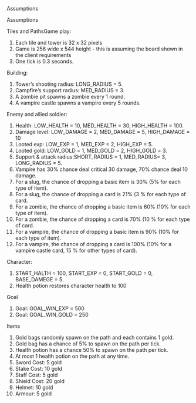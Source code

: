 Assumptions

Assumptions

Tiles and PathsGame play: 
1. Each tile and tower is 32 x 32 pixels
2. Game is 256 wide x 544 height - this is assuming the board shown in the client requirements
3. One tick is 0.3 seconds.


Building:
1. Tower’s shooting radius: LONG_RADIUS = 5.
2. Campfire’s support radius:  MED_RADIUS = 3.
3. A zombie pit spawns a zombie every 1 round.
4. A vampire castle spawns a vampire every 5 rounds.


Enemy and allied soldier:
1. Health: LOW_HEALTH = 10, MED_HEALTH = 30, HIGH_HEALTH = 100.
2. Damage level: LOW_DAMAGE = 2, MED_DAMAGE = 5, HIGH_DAMAGE = 10
3. Looted exp: LOW_EXP = 1, MED_EXP = 2, HIGH_EXP = 5.
4. Looted gold: LOW_GOLD = 1, MED_GOLD = 2, HIGH_GOLD = 3.
5. Support & attack radius:SHORT_RADIUS = 1, MED_RADIUS= 3, LONG_RADIUS = 5.
6. Vampire has 30% chance deal critical 30 damage, 70% chance deal 10 damage.
7. For a slug, the chance of dropping a basic item is 30% (5% for each type of item).
8. For a slug, the chance of dropping a card is 21% (3 % for each type of card.
9. For a zombie, the chance of dropping a basic item is 60% (10% for each type of item).
10. For a zombie, the chance of dropping a card is 70% (10 % for each type of card.
11. For a vampire, the chance of dropping a basic item is 90% (10% for each type of item).
12. For a vampire, the chance of dropping a card is 100% (10% for a vampire castle card, 15 % for other types of card). 


Character:
1. START_HALTH = 100, START_EXP = 0, START_GOLD = 0, BASE_DAMEGE = 5.
2. Health potion restores character health to 100


Goal
1. Goal: GOAL_WIN_EXP = 500
2. Goal: GOAL_WIN_GOLD = 250


Items
1. Gold bags randomly spawn on the path and each contains 1 gold.
2. Gold bag has a chance of 5% to spawn on the path per tick.
3. Health potion has a chance 50% to spawn on the path per tick.
4. At most 1 health potion on the path at any time.
5. Sword Cost: 5 gold
6. Stake Cost: 10 gold
7. Staff Cost: 5 gold
8. Shield Cost: 20 gold
9. Helmet: 10 gold
10. Armour: 5 gold



